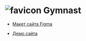 # ![favicon](https://raw.githubusercontent.com/E1ena1/Gymnast/main/src/images/icons/favicon.ico) Gymnast


* [ Макет сайта Figma](https://www.figma.com/file/ncVY9Z6rqzlyNw5UtBvfGZ/Oksy---price?node-id=0%3A1)

* [Демо сайта](https://e1ena1.github.io/Gymnast/dist/)
